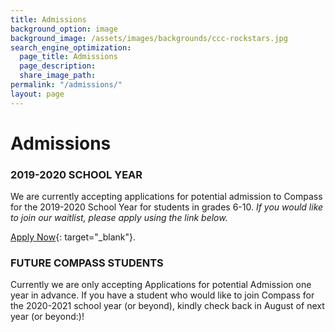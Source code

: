 ```yaml
---
title: Admissions
background_option: image
background_image: /assets/images/backgrounds/ccc-rockstars.jpg
search_engine_optimization:
  page_title: Admissions
  page_description:
  share_image_path:
permalink: "/admissions/"
layout: page
---
```


# Admissions

### 2019-2020 SCHOOL YEAR

We are currently accepting applications for potential admission to Compass for the 2019-2020 School Year for students in grades 6-10. *If you would like to join our waitlist, please apply using the link below.*

[Apply Now](https://compassfortcollins.schoolmint.net/signup){: target="_blank"}.

### FUTURE COMPASS STUDENTS

Currently we are only accepting Applications for potential Admission one year in advance. If you have a student who would like to join Compass for the 2020-2021 school year (or beyond), kindly check back in August of next year (or beyond:)!